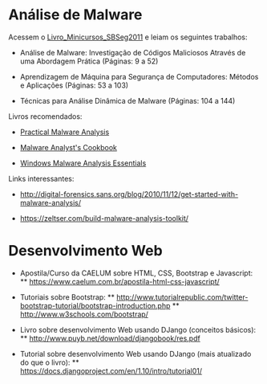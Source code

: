 # Análise de Malware

Acessem o [Livro_Minicursos_SBSeg2011](http://www.peotta.com/sbseg2011/resources/downloads/Livro_Minicursos_SBSeg2011.pdf) e leiam os seguintes trabalhos:

* Análise de Malware: Investigação de Códigos Maliciosos Através de uma Abordagem Prática (Páginas: 9 a 52)

* Aprendizagem de Máquina para Segurança de Computadores: Métodos e Aplicações (Páginas: 53 a 103)

* Técnicas para Análise Dinâmica de Malware (Páginas: 104 a 144)

Livros recomendados:

* [Practical Malware Analysis](http://venom630.free.fr/pdf/Practical_Malware_Analysis.pdf)

* [Malware Analyst's Cookbook](https://repo.zenk-security.com/Virus-Infections-Detections-Preventions/Malware%20Analyst's%20Cookbook.pdf)

* [Windows Malware Analysis Essentials](http://thehackernews.tradepub.com/free-offer/windows-malware-analysis-essentials-30-value-free-for-a-limited-time/w_pacb40?sr=hicat&_t=hicat:1207)

Links interessantes:

* http://digital-forensics.sans.org/blog/2010/11/12/get-started-with-malware-analysis/

* https://zeltser.com/build-malware-analysis-toolkit/

# Desenvolvimento Web

* Apostila/Curso da CAELUM sobre HTML, CSS, Bootstrap e Javascript:
** https://www.caelum.com.br/apostila-html-css-javascript/

* Tutoriais sobre Bootstrap:
** http://www.tutorialrepublic.com/twitter-bootstrap-tutorial/bootstrap-introduction.php
** http://www.w3schools.com/bootstrap/

* Livro sobre desenvolvimento Web usando DJango (conceitos básicos):
** http://www.puyb.net/download/djangobook/res.pdf

* Tutorial sobre desenvolvimento Web usando DJango (mais atualizado do que o livro):
** https://docs.djangoproject.com/en/1.10/intro/tutorial01/
